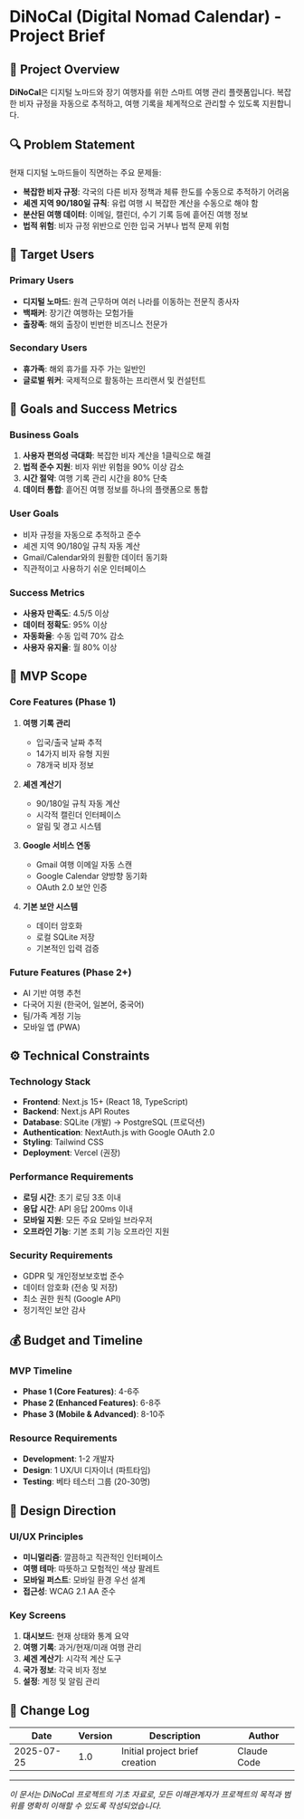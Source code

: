 # DiNoCal (Digital Nomad Calendar) - Project Brief

## 🎯 Project Overview

**DiNoCal**은 디지털 노마드와 장기 여행자를 위한 스마트 여행 관리 플랫폼입니다. 복잡한 비자 규정을 자동으로 추적하고, 여행 기록을 체계적으로 관리할 수 있도록 지원합니다.

## 🔍 Problem Statement

현재 디지털 노마드들이 직면하는 주요 문제들:

- **복잡한 비자 규정**: 각국의 다른 비자 정책과 체류 한도를 수동으로 추적하기 어려움
- **셰겐 지역 90/180일 규칙**: 유럽 여행 시 복잡한 계산을 수동으로 해야 함
- **분산된 여행 데이터**: 이메일, 캘린더, 수기 기록 등에 흩어진 여행 정보
- **법적 위험**: 비자 규정 위반으로 인한 입국 거부나 법적 문제 위험

## 👥 Target Users

### Primary Users

- **디지털 노마드**: 원격 근무하며 여러 나라를 이동하는 전문직 종사자
- **백패커**: 장기간 여행하는 모험가들
- **출장족**: 해외 출장이 빈번한 비즈니스 전문가

### Secondary Users

- **휴가족**: 해외 휴가를 자주 가는 일반인
- **글로벌 워커**: 국제적으로 활동하는 프리랜서 및 컨설턴트

## 🎯 Goals and Success Metrics

### Business Goals

1. **사용자 편의성 극대화**: 복잡한 비자 계산을 1클릭으로 해결
2. **법적 준수 지원**: 비자 위반 위험을 90% 이상 감소
3. **시간 절약**: 여행 기록 관리 시간을 80% 단축
4. **데이터 통합**: 흩어진 여행 정보를 하나의 플랫폼으로 통합

### User Goals

- 비자 규정을 자동으로 추적하고 준수
- 셰겐 지역 90/180일 규칙 자동 계산
- Gmail/Calendar와의 원활한 데이터 동기화
- 직관적이고 사용하기 쉬운 인터페이스

### Success Metrics

- **사용자 만족도**: 4.5/5 이상
- **데이터 정확도**: 95% 이상
- **자동화율**: 수동 입력 70% 감소
- **사용자 유지율**: 월 80% 이상

## 🚀 MVP Scope

### Core Features (Phase 1)

1. **여행 기록 관리**
   - 입국/출국 날짜 추적
   - 14가지 비자 유형 지원
   - 78개국 비자 정보

2. **셰겐 계산기**
   - 90/180일 규칙 자동 계산
   - 시각적 캘린더 인터페이스
   - 알림 및 경고 시스템

3. **Google 서비스 연동**
   - Gmail 여행 이메일 자동 스캔
   - Google Calendar 양방향 동기화
   - OAuth 2.0 보안 인증

4. **기본 보안 시스템**
   - 데이터 암호화
   - 로컬 SQLite 저장
   - 기본적인 입력 검증

### Future Features (Phase 2+)

- AI 기반 여행 추천
- 다국어 지원 (한국어, 일본어, 중국어)
- 팀/가족 계정 기능
- 모바일 앱 (PWA)

## ⚙️ Technical Constraints

### Technology Stack

- **Frontend**: Next.js 15+ (React 18, TypeScript)
- **Backend**: Next.js API Routes
- **Database**: SQLite (개발) → PostgreSQL (프로덕션)
- **Authentication**: NextAuth.js with Google OAuth 2.0
- **Styling**: Tailwind CSS
- **Deployment**: Vercel (권장)

### Performance Requirements

- **로딩 시간**: 초기 로딩 3초 이내
- **응답 시간**: API 응답 200ms 이내
- **모바일 지원**: 모든 주요 모바일 브라우저
- **오프라인 기능**: 기본 조회 기능 오프라인 지원

### Security Requirements

- GDPR 및 개인정보보호법 준수
- 데이터 암호화 (전송 및 저장)
- 최소 권한 원칙 (Google API)
- 정기적인 보안 감사

## 💰 Budget and Timeline

### MVP Timeline

- **Phase 1 (Core Features)**: 4-6주
- **Phase 2 (Enhanced Features)**: 6-8주
- **Phase 3 (Mobile & Advanced)**: 8-10주

### Resource Requirements

- **Development**: 1-2 개발자
- **Design**: 1 UX/UI 디자이너 (파트타임)
- **Testing**: 베타 테스터 그룹 (20-30명)

## 🎨 Design Direction

### UI/UX Principles

- **미니멀리즘**: 깔끔하고 직관적인 인터페이스
- **여행 테마**: 따뜻하고 모험적인 색상 팔레트
- **모바일 퍼스트**: 모바일 환경 우선 설계
- **접근성**: WCAG 2.1 AA 준수

### Key Screens

1. **대시보드**: 현재 상태와 통계 요약
2. **여행 기록**: 과거/현재/미래 여행 관리
3. **셰겐 계산기**: 시각적 계산 도구
4. **국가 정보**: 각국 비자 정보
5. **설정**: 계정 및 알림 관리

## 🔄 Change Log

| Date       | Version | Description                    | Author      |
| ---------- | ------- | ------------------------------ | ----------- |
| 2025-07-25 | 1.0     | Initial project brief creation | Claude Code |

---

_이 문서는 DiNoCal 프로젝트의 기초 자료로, 모든 이해관계자가 프로젝트의 목적과 범위를 명확히 이해할 수 있도록 작성되었습니다._
